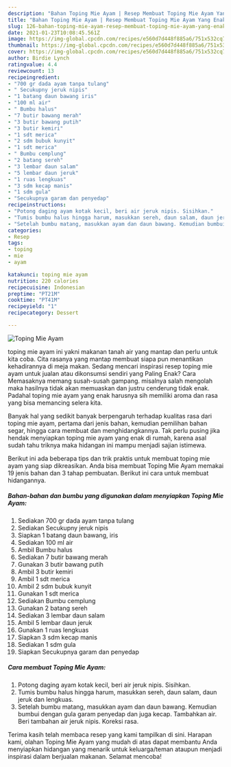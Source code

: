 ```yaml
---
description: "Bahan Toping Mie Ayam | Resep Membuat Toping Mie Ayam Yang Enak dan Simpel"
title: "Bahan Toping Mie Ayam | Resep Membuat Toping Mie Ayam Yang Enak dan Simpel"
slug: 126-bahan-toping-mie-ayam-resep-membuat-toping-mie-ayam-yang-enak-dan-simpel
date: 2021-01-23T10:08:45.561Z
image: https://img-global.cpcdn.com/recipes/e560d7d448f885a6/751x532cq70/toping-mie-ayam-foto-resep-utama.jpg
thumbnail: https://img-global.cpcdn.com/recipes/e560d7d448f885a6/751x532cq70/toping-mie-ayam-foto-resep-utama.jpg
cover: https://img-global.cpcdn.com/recipes/e560d7d448f885a6/751x532cq70/toping-mie-ayam-foto-resep-utama.jpg
author: Birdie Lynch
ratingvalue: 4.4
reviewcount: 13
recipeingredient:
- "700 gr dada ayam tanpa tulang"
- " Secukupny jeruk nipis"
- "1 batang daun bawang iris"
- "100 ml air"
- " Bumbu halus"
- "7 butir bawang merah"
- "3 butir bawang putih"
- "3 butir kemiri"
- "1 sdt merica"
- "2 sdm bubuk kunyit"
- "1 sdt merica"
- " Bumbu cemplung"
- "2 batang sereh"
- "3 lembar daun salam"
- "5 lembar daun jeruk"
- "1 ruas lengkuas"
- "3 sdm kecap manis"
- "1 sdm gula"
- "Secukupnya garam dan penyedap"
recipeinstructions:
- "Potong daging ayam kotak kecil, beri air jeruk nipis. Sisihkan."
- "Tumis bumbu halus hingga harum, masukkan sereh, daun salam, daun jeruk dan lengkuas."
- "Setelah bumbu matang, masukkan ayam dan daun bawang. Kemudian bumbui dengan gula garam penyedap dan juga kecap. Tambahkan air. Beri tambahan air jeruk nipis. Koreksi rasa."
categories:
- Resep
tags:
- toping
- mie
- ayam

katakunci: toping mie ayam 
nutrition: 220 calories
recipecuisine: Indonesian
preptime: "PT21M"
cooktime: "PT41M"
recipeyield: "1"
recipecategory: Dessert

---
```



![Toping Mie Ayam](https://img-global.cpcdn.com/recipes/e560d7d448f885a6/751x532cq70/toping-mie-ayam-foto-resep-utama.jpg)


toping mie ayam ini yakni makanan tanah air yang mantap dan perlu untuk kita coba. Cita rasanya yang mantap membuat siapa pun menantikan kehadirannya di meja makan.
Sedang mencari inspirasi resep toping mie ayam untuk jualan atau dikonsumsi sendiri yang Paling Enak? Cara Memasaknya memang susah-susah gampang. misalnya salah mengolah maka hasilnya tidak akan memuaskan dan justru cenderung tidak enak. Padahal toping mie ayam yang enak harusnya sih memiliki aroma dan rasa yang bisa memancing selera kita.

Banyak hal yang sedikit banyak berpengaruh terhadap kualitas rasa dari toping mie ayam, pertama dari jenis bahan, kemudian pemilihan bahan segar, hingga cara membuat dan menghidangkannya. Tak perlu pusing jika hendak menyiapkan toping mie ayam yang enak di rumah, karena asal sudah tahu triknya maka hidangan ini mampu menjadi sajian istimewa.




Berikut ini ada beberapa tips dan trik praktis untuk membuat toping mie ayam yang siap dikreasikan. Anda bisa membuat Toping Mie Ayam memakai 19 jenis bahan dan 3 tahap pembuatan. Berikut ini cara untuk membuat hidangannya.

<!--inarticleads1-->

##### Bahan-bahan dan bumbu yang digunakan dalam menyiapkan Toping Mie Ayam:

1. Sediakan 700 gr dada ayam tanpa tulang
1. Sediakan  Secukupny jeruk nipis
1. Siapkan 1 batang daun bawang, iris
1. Sediakan 100 ml air
1. Ambil  Bumbu halus
1. Sediakan 7 butir bawang merah
1. Gunakan 3 butir bawang putih
1. Ambil 3 butir kemiri
1. Ambil 1 sdt merica
1. Ambil 2 sdm bubuk kunyit
1. Gunakan 1 sdt merica
1. Sediakan  Bumbu cemplung
1. Gunakan 2 batang sereh
1. Sediakan 3 lembar daun salam
1. Ambil 5 lembar daun jeruk
1. Gunakan 1 ruas lengkuas
1. Siapkan 3 sdm kecap manis
1. Sediakan 1 sdm gula
1. Siapkan Secukupnya garam dan penyedap




<!--inarticleads2-->

##### Cara membuat Toping Mie Ayam:

1. Potong daging ayam kotak kecil, beri air jeruk nipis. Sisihkan.
1. Tumis bumbu halus hingga harum, masukkan sereh, daun salam, daun jeruk dan lengkuas.
1. Setelah bumbu matang, masukkan ayam dan daun bawang. Kemudian bumbui dengan gula garam penyedap dan juga kecap. Tambahkan air. Beri tambahan air jeruk nipis. Koreksi rasa.




Terima kasih telah membaca resep yang kami tampilkan di sini. Harapan kami, olahan Toping Mie Ayam yang mudah di atas dapat membantu Anda menyiapkan hidangan yang menarik untuk keluarga/teman ataupun menjadi inspirasi dalam berjualan makanan. Selamat mencoba!
